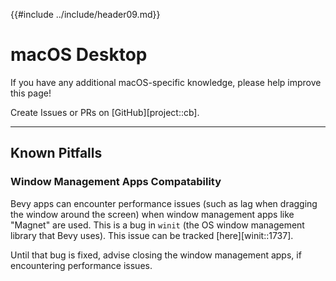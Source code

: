 {{#include ../include/header09.md}}

# macOS Desktop

If you have any additional macOS-specific knowledge,
please help improve this page!

Create Issues or PRs on [GitHub][project::cb].

---

## Known Pitfalls

### Window Management Apps Compatability

Bevy apps can encounter performance issues (such as lag when dragging the window
around the screen) when window management apps like "Magnet" are used. This is a
bug in `winit` (the OS window management library that Bevy uses). This issue can
be tracked [here][winit::1737].

Until that bug is fixed, advise closing the window management apps, if
encountering performance issues.
